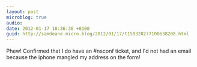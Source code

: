 ```yaml
---
layout: post
microblog: true
audio: 
date: 2012-01-17 18:36:36 +0100
guid: http://samdeane.micro.blog/2012/01/17/t159328277100638208.html
---
```

Phew! Confirmed that I do have an #nsconf ticket, and I'd not had an email because the iphone mangled my address on the form!
